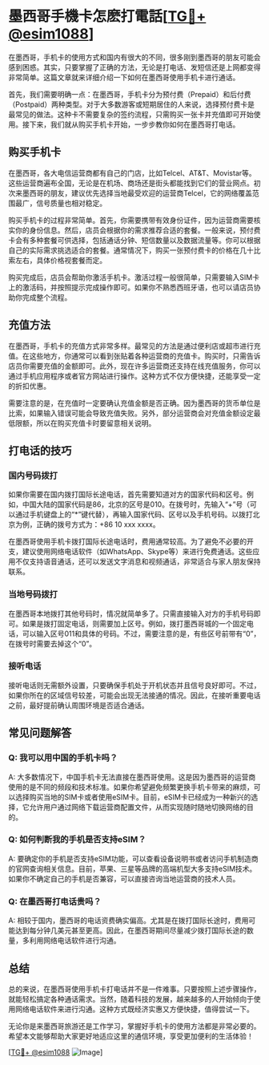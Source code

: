 # 墨西哥手機卡怎麽打電話[[TG💪+ @esim1088](https://t.me/s/esim1088)]

在墨西哥，手机卡的使用方式和国内有很大的不同，很多刚到墨西哥的朋友可能会感到困惑。其实，只要掌握了正确的方法，无论是打电话、发短信还是上网都变得非常简单。这篇文章就来详细介绍一下如何在墨西哥使用手机卡进行通话。

首先，我们需要明确一点：在墨西哥，手机卡分为预付费（Prepaid）和后付费（Postpaid）两种类型。对于大多数游客或短期居住的人来说，选择预付费卡是最常见的做法。这种卡不需要复杂的签约流程，只需购买一张卡并充值即可开始使用。接下来，我们就从购买手机卡开始，一步步教你如何在墨西哥打电话。

## 购买手机卡

在墨西哥，各大电信运营商都有自己的门店，比如Telcel、AT&T、Movistar等。这些运营商遍布全国，无论是在机场、商场还是街头都能找到它们的营业网点。初次来墨西哥的朋友，建议优先选择当地最受欢迎的运营商Telcel，它的网络覆盖范围最广，信号质量也相对稳定。

购买手机卡的过程非常简单。首先，你需要携带有效身份证件，因为运营商需要核实你的身份信息。然后，店员会根据你的需求推荐合适的套餐。一般来说，预付费卡会有多种套餐可供选择，包括通话分钟、短信数量以及数据流量等。你可以根据自己的实际需求挑选适合的套餐。通常情况下，购买一张预付费卡的价格在几十比索左右，具体价格视套餐而定。

购买完成后，店员会帮助你激活手机卡。激活过程一般很简单，只需要输入SIM卡上的激活码，并按照提示完成操作即可。如果你不熟悉西班牙语，也可以请店员协助你完成整个流程。

## 充值方法

在墨西哥，手机卡的充值方式非常多样。最常见的方法是通过便利店或超市进行充值。在这些地方，你通常可以看到张贴着各种运营商的充值卡。购买时，只需告诉店员你需要充值的金额即可。此外，现在许多运营商还支持在线充值服务，你可以通过手机应用程序或者官方网站进行操作。这种方式不仅方便快捷，还能享受一定的折扣优惠。

需要注意的是，在充值时一定要确认充值金额是否正确。因为墨西哥的货币单位是比索，如果输入错误可能会导致充值失败。另外，部分运营商会对充值金额设定最低限额，所以在购买充值卡时要留意相关说明。

## 打电话的技巧

### 国内号码拨打

如果你需要在国内拨打国际长途电话，首先需要知道对方的国家代码和区号。例如，中国大陆的国家代码是86，北京的区号是010。在拨号时，先输入“+”号（可以通过手机键盘上的“*”键代替），再输入国家代码、区号以及手机号码。以拨打北京为例，正确的拨号方式为：+86 10 xxx xxxx。

在墨西哥使用手机卡拨打国际长途电话时，费用通常较高。为了避免不必要的开支，建议使用网络电话软件（如WhatsApp、Skype等）来进行免费通话。这些应用不仅支持语音通话，还可以发送文字消息和视频通话，非常适合与家人朋友保持联系。

### 当地号码拨打

在墨西哥本地拨打其他号码时，情况就简单多了。只需直接输入对方的手机号码即可。如果是拨打固定电话，则需要加上区号。例如，拨打墨西哥城的一个固定电话，可以输入区号011和具体的号码。不过，需要注意的是，有些区号前带有“0”，在拨号时需要去掉这个“0”。

### 接听电话

接听电话则无需额外设置，只要确保手机处于开机状态并且信号良好即可。不过，如果你所在的区域信号较差，可能会出现无法接通的情况。因此，在接听重要电话之前，最好提前确认周围环境是否适合通话。

## 常见问题解答

### Q: 我可以用中国的手机卡吗？

A: 大多数情况下，中国手机卡无法直接在墨西哥使用。这是因为墨西哥的运营商使用的是不同的频段和技术标准。如果你希望避免频繁更换手机卡带来的麻烦，可以选择购买当地的SIM卡或者使用eSIM卡。目前，eSIM卡已经成为一种新兴的选择，它允许用户通过网络下载运营商配置文件，从而实现随时随地切换网络的目的。

### Q: 如何判断我的手机是否支持eSIM？

A: 要确定你的手机是否支持eSIM功能，可以查看设备说明书或者访问手机制造商的官网查询相关信息。目前，苹果、三星等品牌的高端机型大多支持eSIM技术。如果你不确定自己的手机是否兼容，可以直接咨询当地运营商的技术人员。

### Q: 在墨西哥打电话贵吗？

A: 相较于国内，墨西哥的电话资费确实偏高。尤其是在拨打国际长途时，费用可能达到每分钟几美元甚至更高。因此，在墨西哥期间尽量减少拨打国际长途的数量，多利用网络电话软件进行沟通。

## 总结

总的来说，在墨西哥使用手机卡打电话并不是一件难事。只要按照上述步骤操作，就能轻松搞定各种通话需求。当然，随着科技的发展，越来越多的人开始倾向于使用网络电话软件来进行沟通。这种方式既经济实惠又方便快捷，值得尝试一下。

无论你是来墨西哥旅游还是工作学习，掌握好手机卡的使用方法都是非常必要的。希望本文能够帮助大家更好地适应这里的通信环境，享受更加便利的生活体验！

[[TG💪+ @esim1088](https://t.me/s/esim1088) ![Image](https://i.postimg.cc/4NQfJmqS/Snipaste-2025-05-13-00-14-12.png)]